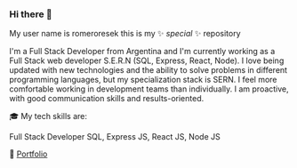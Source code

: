 ### Hi there 👋

My user name is romeroresek this is my ✨ _special_ ✨ repository<br>

I'm a Full Stack Developer from Argentina and I'm currently working as a Full Stack web developer S.E.R.N (SQL, Express, React, Node).
I love being updated with new technologies and the ability to solve problems in different programming languages, but my specialization stack is SERN.
I feel more comfortable working in development teams than individually. I am proactive, with good communication skills and results-oriented.

🎓 My tech skills are:

Full Stack Developer SQL, Express JS, React JS, Node JS

💼 [Portfolio](https://portafolio.ar)
